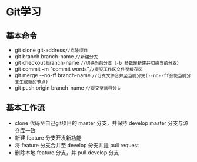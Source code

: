 # Git学习

## 基本命令
  + git clone git-address`//克隆项目`
  + git branch branch-name `//新建分支`
  + git checkout branch-name `//切换当前分支（-b 参数是新建并切换当前分支）`
  + git commit -m "commit words"`//提交工作区文件至缓存区`
  + git merge --no-ff branch-name `//分支文件合并至当前分支(--no--ff会使当前分支生成新的节点)`
  + git push origin branch-name `//提交至远程分支`

## 基本工作流
  + clone 代码至自己git项目的 master 分支，并保持 develop master 分支与源仓库一致
  + 新建 feature 分支开发新功能
  + 将 feature 分支合并至 develop 分支并提 pull request
  + 删除本地 feature 分支，并 pull develop 分支
